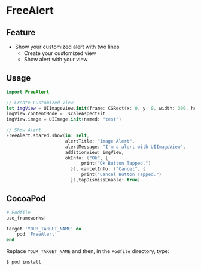 # FreeAlert

## Feature
* Show your customized alert with two lines
  * Create your customized view
  * Show alert with your view
  
## Usage
```swift
import FreeAlert

// Create Customized View
let imgView = UIImageView.init(frame: CGRect(x: 0, y: 0, width: 300, height: 150))
imgView.contentMode = .scaleAspectFit
imgView.image = UIImage.init(named: "test")

// Show Alert
FreeAlert.shared.show(in: self,
                      alertTitle: "Image Alert",
                      alertMessage: "I'm a alert with UIImageView",
                      additionView: imgView,
                      okInfo: ("Ok", {
                            print("Ok Button Tapped.")
                        }), cancelInfo: ("Cancel", {
                            print("Cancel Button Tapped.")
                        }),tapDismissEnable: true)
```

## CocoaPod

```ruby
# Podfile
use_frameworks!

target 'YOUR_TARGET_NAME' do
    pod 'FreeAlert'
end

```

Replace `YOUR_TARGET_NAME` and then, in the `Podfile` directory, type:

```bash
$ pod install
```
